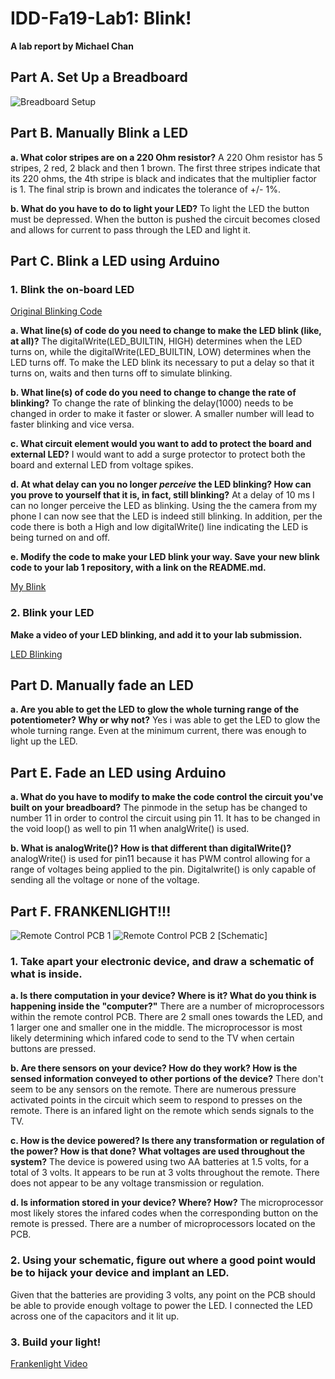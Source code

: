 # IDD-Fa19-Lab1: Blink!

**A lab report by Michael Chan**


## Part A. Set Up a Breadboard

![Breadboard Setup](https://github.com/mkc233/IDD-Fa19-Lab1/blob/master/Breadboard_Setup.jpg)


## Part B. Manually Blink a LED

**a. What color stripes are on a 220 Ohm resistor?**
A 220 Ohm resistor has 5 stripes, 2 red, 2 black and then 1 brown.  The first three stripes indicate that its 220 ohms, the 4th stripe is black and indicates that the multiplier factor is 1.  The final strip is brown and indicates the tolerance of +/- 1%.  
 
**b. What do you have to do to light your LED?**
To light the LED the button must be depressed.  When the button is pushed the circuit becomes closed and allows for current to pass through the LED and light it.

## Part C. Blink a LED using Arduino

### 1. Blink the on-board LED

[Original Blinking Code](https://github.com/mkc233/IDD-Fa19-Lab1/blob/master/code/originalBlinkCode)

**a. What line(s) of code do you need to change to make the LED blink (like, at all)?**
The digitalWrite(LED_BUILTIN, HIGH) determines when the LED turns on, while the digitalWrite(LED_BUILTIN, LOW) determines when the LED turns off.  To make the LED blink its necessary to put a delay so that it turns on, waits and then turns off to simulate blinking.

**b. What line(s) of code do you need to change to change the rate of blinking?**
To change the rate of blinking the delay(1000) needs to be changed in order to make it faster or slower.  A smaller number will lead to faster blinking and vice versa.

**c. What circuit element would you want to add to protect the board and external LED?**
I would want to add a surge protector to protect both the board and external LED from voltage spikes.
 
**d. At what delay can you no longer *perceive* the LED blinking? How can you prove to yourself that it is, in fact, still blinking?**
At a delay of 10 ms I can no longer perceive the LED as blinking.  Using the the camera from my phone I can now see that the LED is indeed still blinking.  In addition, per the code there is both a High and low digitalWrite() line indicating the LED is being turned on and off.

**e. Modify the code to make your LED blink your way. Save your new blink code to your lab 1 repository, with a link on the README.md.**

[My Blink](https://github.com/mkc233/IDD-Fa19-Lab1/blob/master/code/myBlink)


### 2. Blink your LED

**Make a video of your LED blinking, and add it to your lab submission.**

[LED Blinking](https://www.youtube.com/watch?v=IVfwgCXlV_M)


## Part D. Manually fade an LED

**a. Are you able to get the LED to glow the whole turning range of the potentiometer? Why or why not?**
Yes i was able to get the LED to glow the whole turning range.  Even at the minimum current, there was enough to light up the LED.


## Part E. Fade an LED using Arduino

**a. What do you have to modify to make the code control the circuit you've built on your breadboard?**
The pinmode in the setup has be changed to number 11 in order to control the circuit using pin 11.  It has to be changed in the void loop() as well to pin 11 when analgWrite() is used. 

**b. What is analogWrite()? How is that different than digitalWrite()?**
analogWrite() is used for pin11 because it has PWM control allowing for a range of voltages being applied to the pin.  Digitalwrite() is only capable of sending all the voltage or none of the voltage.

## Part F. FRANKENLIGHT!!!

![Remote Control PCB 1](https://github.com/mkc233/IDD-Fa19-Lab1/blob/master/PCB%201.jpg)
![Remote Control PCB 2]()
[Schematic]

### 1. Take apart your electronic device, and draw a schematic of what is inside. 

**a. Is there computation in your device? Where is it? What do you think is happening inside the "computer?"**
There are a number of microprocessors within the remote control PCB.  There are 2 small ones towards the LED, and 1 larger one and smaller one in the middle.  The microprocessor is most likely determining which infared code to send to the TV when certain buttons are pressed.  

**b. Are there sensors on your device? How do they work? How is the sensed information conveyed to other portions of the device?**
There don't seem to be any sensors on the remote.  There are numerous pressure activated points in the circuit which seem to respond to presses on the remote. There is an infared light on the remote which sends signals to the TV.

**c. How is the device powered? Is there any transformation or regulation of the power? How is that done? What voltages are used throughout the system?**
The device is powered using two AA batteries at 1.5 volts, for a total of 3 volts.  It appears to be run at 3 volts throughout the remote.  There does not appear to be any voltage transmission or regulation.  

**d. Is information stored in your device? Where? How?**
The microprocessor most likely stores the infared codes when the corresponding button on the remote is pressed.  There are a number of microprocessors located on the PCB.

### 2. Using your schematic, figure out where a good point would be to hijack your device and implant an LED.

Given that the batteries are providing 3 volts, any point on the PCB should be able to provide enough voltage to power the LED.  I connected the LED across one of the capacitors and it lit up.  

### 3. Build your light!

[Frankenlight Video](https://youtu.be/nDJ_xCq2KSs)
